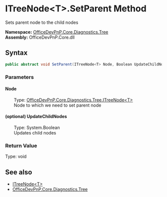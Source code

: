 # ITreeNode&lt;T&gt;.SetParent Method  
 Sets parent node to the child nodes   

**Namespace:** [OfficeDevPnP.Core.Diagnostics.Tree](OfficeDevPnP.Core.Diagnostics.Tree.md)  
**Assembly:** OfficeDevPnP.Core.dll  
## Syntax
```C#
public abstract void SetParent(ITreeNode<T> Node, Boolean UpdateChildNodes = True)
```
### Parameters
#### Node  
&emsp;&emsp;Type: [OfficeDevPnP.Core.Diagnostics.Tree.ITreeNode&lt;T&gt;](OfficeDevPnP.Core.Diagnostics.Tree.ITreeNode_cdcab78f.md)  
&emsp;&emsp;Node to which we need to set parent node  

  

#### (optional) UpdateChildNodes  
&emsp;&emsp;Type: System.Boolean  
&emsp;&emsp;Updates child nodes  

  

### Return Value
Type: void  

## See also
- [ITreeNode&lt;T&gt;](OfficeDevPnP.Core.Diagnostics.Tree.ITreeNode_cdcab78f.md) 
- [OfficeDevPnP.Core.Diagnostics.Tree](OfficeDevPnP.Core.Diagnostics.Tree.md) 
